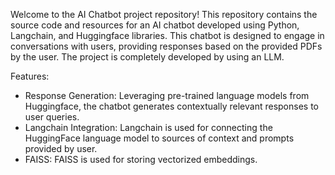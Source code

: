 Welcome to the AI Chatbot project repository! This repository contains the source code and resources for an AI chatbot developed using Python, Langchain, and Huggingface libraries. This chatbot is designed to engage in conversations with users, providing responses based on the provided PDFs by the user. The project is completely developed by using an LLM.

Features:

- Response Generation: Leveraging pre-trained language models from Huggingface, the chatbot generates contextually relevant responses to user queries.
- Langchain Integration: Langchain is used for connecting the HuggingFace language model to sources of context and prompts provided by user.
- FAISS: FAISS is used for storing vectorized embeddings.
